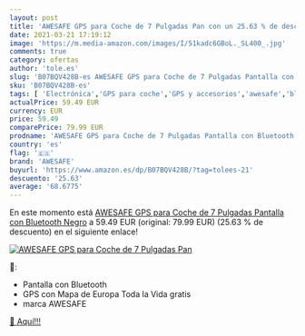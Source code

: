 ```yaml
---
layout: post
title: 'AWESAFE GPS para Coche de 7 Pulgadas Pan con un 25.63 % de descuento'
date: 2021-03-21 17:19:12
image: 'https://m.media-amazon.com/images/I/51kadc6GBoL._SL400_.jpg'
comments: true
category: ofertas
author: 'tole.es'
slug: 'B07BQV428B-es AWESAFE GPS para Coche de 7 Pulgadas Pantalla con...'
sku: 'B07BQV428B-es'
tags: [ 'Electrónica','GPS para coche','GPS y accesorios','awesafe','bluetooth','gps', ]
actualPrice: 59.49 EUR
currency: EUR
price: 59.49
comparePrice: 79.99 EUR
prodname: 'AWESAFE GPS para Coche de 7 Pulgadas Pantalla con Bluetooth  Negro'
country: 'es'
flag: '🇪🇸'
brand: 'AWESAFE'
buyurl: 'https://www.amazon.es/dp/B07BQV428B/?tag=tolees-21'
descuento: '25.63'
average: '68.6775'
---
```


En este momento está [AWESAFE GPS para Coche de 7 Pulgadas Pantalla con Bluetooth  Negro](https://www.amazon.es/dp/B07BQV428B/?tag=tolees-21) a 59.49 EUR (original: 79.99 EUR) (25.63 %  de descuento) en el siguiente enlace!

[![AWESAFE GPS para Coche de 7 Pulgadas Pan](https://m.media-amazon.com/images/I/51kadc6GBoL._SL400_.jpg)](https://www.amazon.es/dp/B07BQV428B/?tag=tolees-21)

🔎:

- Pantalla con Bluetooth
- GPS con Mapa de Europa Toda la Vida gratis
- marca AWESAFE

[🛒 Aquí!!!](https://www.amazon.es/dp/B07BQV428B/?tag=tolees-21)

